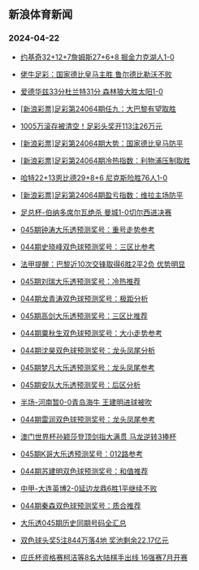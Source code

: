 ## 新浪体育新闻 
### 2024-04-22

+ [约基奇32+12+7詹姆斯27+6+8 掘金力克湖人1-0](https://sports.sina.com.cn/basketball/nba/2024-04-21/doc-inasqhrz2246340.shtml)

+ [佬牛足彩：国家德比皇马主胜  鲁尔德比勒沃不败](https://sports.sina.com.cn/l/2024-04-21/doc-inasqaka3363328.shtml)

+ [爱德华兹33分杜兰特31分 森林狼大胜太阳1-0](https://sports.sina.com.cn/basketball/nba/2024-04-21/doc-inaspwaf2469731.shtml)

+ [[新浪彩票]足彩第24064期任九：大巴黎有望取胜](https://sports.sina.com.cn/l/2024-04-21/doc-inaspwae3479820.shtml)

+ [1005万滚存被清空！足彩头奖开113注26万元](https://sports.sina.com.cn/l/2024-04-21/doc-inaspwaf2478061.shtml)

+ [[新浪彩票]足彩第24064期大势：国家德比皇马防平](https://sports.sina.com.cn/l/2024-04-21/doc-inaspwaf2478328.shtml)

+ [[新浪彩票]足彩第24064期冷热指数：利物浦压制取胜](https://sports.sina.com.cn/l/2024-04-21/doc-inaspwaf2478858.shtml)

+ [哈特22+13恩比德29+8+6 尼克斯险胜76人1-0](https://sports.sina.com.cn/basketball/nba/2024-04-21/doc-inasqaka3375075.shtml)

+ [[新浪彩票]足彩第24064期盈亏指数：维拉主场防平](https://sports.sina.com.cn/l/2024-04-21/doc-inaspwaf2478663.shtml)

+ [足总杯-伯纳多席尔瓦绝杀 曼城1-0切尔西进决赛](https://sports.sina.com.cn/g/pl/2024-04-21/doc-inaspwaf2478660.shtml)

+ [045期钟涛大乐透预测奖号：重号走势参考](https://sports.sina.com.cn/l/2024-04-21/doc-inasqnxw3152144.shtml)

+ [044期史晓峰双色球预测奖号：三区比参考](https://sports.sina.com.cn/l/2024-04-21/doc-inasqnxw3149773.shtml)

+ [法甲提醒：巴黎近10次交锋取得6胜2平2负 优势明显](https://sports.sina.com.cn/l/2024-04-21/doc-inasqaka3362986.shtml)

+ [045期刘瑞大乐透预测奖号：冷热推荐](https://sports.sina.com.cn/l/2024-04-21/doc-inasqnxx2150930.shtml)

+ [044期龙青涛双色球预测奖号：极距分析](https://sports.sina.com.cn/l/2024-04-21/doc-inasqnxw3149104.shtml)

+ [045期高剑大乐透预测奖号：三区比推荐](https://sports.sina.com.cn/l/2024-04-21/doc-inasqnxw3152101.shtml)

+ [044期粟秋生双色球预测奖号：大小走势参考](https://sports.sina.com.cn/l/2024-04-21/doc-inasqnxx2147878.shtml)

+ [044期沈昊双色球预测奖号：龙头凤尾分析](https://sports.sina.com.cn/l/2024-04-21/doc-inasqnxx2147542.shtml)

+ [045期梦凡大乐透预测奖号：龙头凤尾参考](https://sports.sina.com.cn/l/2024-04-21/doc-inasqnxx2150748.shtml)

+ [045期安队大乐透预测奖号：后区分析](https://sports.sina.com.cn/l/2024-04-21/doc-inasqnxx2150466.shtml)

+ [半场-河南暂0-0青岛海牛 王建明进球被吹](https://sports.sina.com.cn/china/j/2024-04-21/doc-inasrcvr1809421.shtml)

+ [044期雷润双色球预测奖号：龙头凤尾参考](https://sports.sina.com.cn/l/2024-04-21/doc-inasqnxw3149584.shtml)

+ [澳门世界杯孙颖莎登顶剑指大满贯 马龙逆转3捧杯](https://sports.sina.com.cn/others/pingpang/2024-04-21/doc-inasrkcp1699801.shtml)

+ [045期K哥大乐透预测奖号：012路参考](https://sports.sina.com.cn/l/2024-04-21/doc-inasqnxx2150518.shtml)

+ [044期苏建明双色球预测奖号：和值推荐](https://sports.sina.com.cn/l/2024-04-21/doc-inasqnxx2148226.shtml)

+ [中甲-大连英博2-0延边龙鼎6胜1平继续不败](https://sports.sina.com.cn/china/j/2024-04-21/doc-inasqxps2937572.shtml)

+ [044期秦森双色球预测奖号：质合推荐](https://sports.sina.com.cn/l/2024-04-21/doc-inasqnxw3149922.shtml)

+ [大乐透045期历史同期号码全汇总](https://sports.sina.com.cn/l/2024-04-21/doc-inasqnxw3153521.shtml)

+ [双色球头奖5注844万落4地 奖池剩余22.17亿元](https://sports.sina.com.cn/l/2024-04-21/doc-inasrcvq2821462.shtml)

+ [应氏杯资格赛柯洁等8名大陆棋手出线 16强赛7月开赛](https://sports.sina.com.cn/go/2024-04-22/doc-inasrkcp1709830.shtml)

